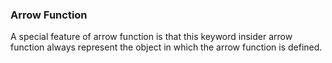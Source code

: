 ### Arrow Function

A special feature of arrow function is that this keyword insider arrow function
always represent the object in which the arrow function is defined.